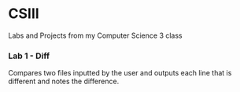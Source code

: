 # CSIII
Labs and Projects from my Computer Science 3 class

### Lab 1 - Diff
Compares two files inputted by the user and outputs each line that is different and notes the difference.
